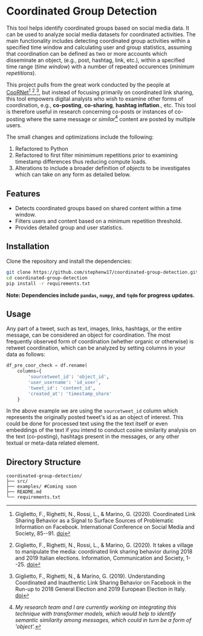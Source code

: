 # Coordinated Group Detection

This tool helps identify coordinated groups based on social media data. It can be used to analyze social media datasets for coordinated activities. The main functionality includes detecting coordinated group activities within a specified time window and calculating user and group statistics, assuming that coordination can be defined as two or more accounts which disseminate an object, (e.g., post, hashtag, link, etc.), within a specified time range (*time window*) with a number of repeated occurences (*minimum repetitions*).

This project pulls from the great work conducted by the people at [CooRNet](https://github.com/fabiogiglietto/CooRnet.git)[^1],[^2],[^3], but instead of focusing primarily on coordinated link sharing, this tool empowers digital analysts who wish to examine other forms of coordination, e.g., **co-posting**, **co-sharing**, **hashtag inflation**., etc. This tool is therefore useful in research concerning co-posts or instances of co-posting where the same message or *similar*[^4] content are posted by multiple users. 

The small changes and optimizations include the following: 
1. Refactored to Python
2. Refactored to first filter minimimum repetitions prior to examining timestamp differences thus reducing compute loads.
3. Alterations to include a broader definition of *objects* to be investigates which can take on any form as detailed below. 

## Features

- Detects coordinated groups based on shared content within a time window.
- Filters users and content based on a minimum repetition threshold.
- Provides detailed group and user statistics.

## Installation

Clone the repository and install the dependencies: 

```bash
git clone https://github.com/stephenw17/coordinated-group-detection.git
cd coordinated-group-detection
pip install -r requirements.txt
```
**Note: Dependencies include `pandas`, `numpy`, and `tqdm` for progress updates.**

## Usage
Any part of a tweet, such as text, images, links, hashtags, or the entire message, can be considered an object for coordination. The most frequently observed form of coordination (whether organic or otherwise) is retweet coordination, which can be analyzed by setting columns in your data as follows:

```python
df_pre_coor_check = df.rename(
    columns={
        'sourcetweet_id': 'object_id', 
        'user_username': 'id_user', 
        'tweet_id': 'content_id', 
        'created_at': 'timestamp_share'
    }

```
In the above example we are using the `sourcetweet_id` column which represents the originally posted tweet's id as an object of interest. This could be done for processed text using the the text itself or even embeddings of the text if you intend to conduct cosine similarity analysis on the text (co-posting), hashtags present in the messages, or any other textual or meta-data related element. 


## Directory Structure
```
coordinated-group-detection/
├── src/
├── examples/ #Coming soon
├── README.md
└── requirements.txt
```


[^1]: Giglietto, F., Righetti, N., Rossi, L., & Marino, G. (2020). Coordinated Link Sharing Behavior as a Signal to Surface Sources of Problematic Information on Facebook. International Conference on Social Media and Society, 85--91. [doi](https://doi.org/10.1145/3400806.3400817)
[^2]: Giglietto, F., Righetti, N., Rossi, L., & Marino, G. (2020). It takes a village to manipulate the media: coordinated link sharing behavior during 2018 and 2019 Italian elections. Information, Communication and Society, 1--25. [doi](https://doi.org/10.1080/1369118X.2020.1739732)
[^3]: Giglietto, F., Righetti, N., & Marino, G. (2019). Understanding Coordinated and Inauthentic Link Sharing Behavior on Facebook in the Run-up to 2018 General Election and 2019 European Election in Italy. [doi](https://doi.org/10.31235/osf.io/3jteh)
[^4]: *My research team and I are currently working on integrating this technique with transformer models, which would help to identify semantic similarity among messages, which could in turn be a form of 'object'.*

